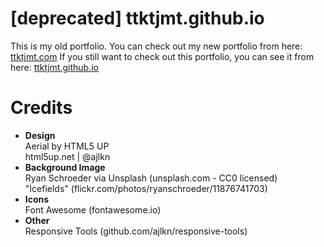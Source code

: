 # [deprecated] ttktjmt.github.io
This is my old portfolio. You can check out my new portfolio from here: [ttktjmt.com](https://ttktjmt.com)
If you still want to check out this portfolio, you can see it from here: [ttktjmt.github.io](https://ttktjmt.github.io)

# Credits
- **Design**  
	Aerial by HTML5 UP  
	html5up.net | @ajlkn
- **Background Image**  
	Ryan Schroeder via Unsplash (unsplash.com - CC0 licensed)  
	"Icefields" (flickr.com/photos/ryanschroeder/11876741703)
- **Icons**  
	Font Awesome (fontawesome.io)
- **Other**  
	Responsive Tools (github.com/ajlkn/responsive-tools)
